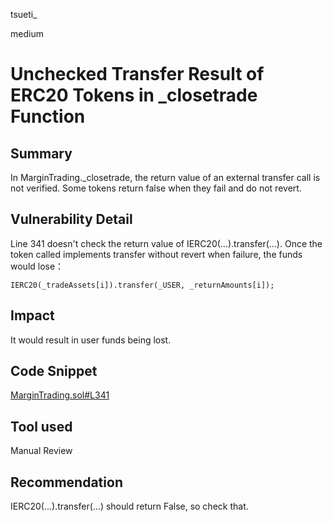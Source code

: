 tsueti_

medium

# Unchecked Transfer Result of ERC20 Tokens in _closetrade Function

## Summary

In MarginTrading._closetrade, the return value of an external transfer call is not verified. Some tokens return false when they fail and do not revert.

## Vulnerability Detail

Line 341 doesn't check the return value of IERC20(...).transfer(...). Once the token called implements transfer without revert when failure, the funds would lose：

```solidity
IERC20(_tradeAssets[i]).transfer(_USER, _returnAmounts[i]);
```

## Impact

It would result in user funds being lost.

## Code Snippet

[MarginTrading.sol#L341](https://github.com/sherlock-audit/2023-05-dodo/blob/main/dodo-margin-trading-contracts/contracts/marginTrading/MarginTrading.sol#L341)

## Tool used

Manual Review

## Recommendation

IERC20(...).transfer(...) should return False, so check that. 

